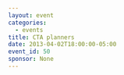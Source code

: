 ```yaml
---
layout: event
categories: 
  - events
title: CTA planners
date: 2013-04-02T18:00:00-05:00
event_id: 50
sponsor: None
---
```



